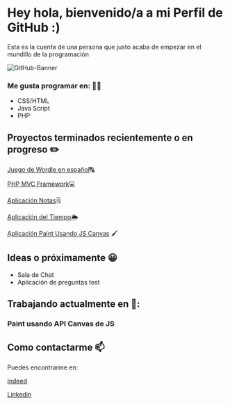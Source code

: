 # Hey hola, bienvenido/a a mi Perfil de GitHub :)
Esta es la cuenta de una persona que justo acaba de empezar en el mundillo de la programación


![GitHub-Banner](https://github.com/JuanIgnaso/JuanIgnaso/assets/104755375/86648457-e31a-4db0-b741-b51f972e222b)



### Me gusta programar en: 👨‍💻

<ul>
  <li>CSS/HTML</li>
  <li>Java Script</li>
  <li>PHP</li>
</ul>


## Proyectos terminados recientemente o en progreso ✏️

[Juego de Wordle en español](https://github.com/JuanIgnaso/Wordle-ES-Juego)🔠

[PHP MVC Framework](https://github.com/JuanIgnaso/php-mvc-framework)💻

[Aplicación Notas](https://github.com/JuanIgnaso/Notes-App)🗒️

[Aplicación del Tiempo](https://github.com/JuanIgnaso/Weather-App)🌦️

[Aplicación Paint Usando JS Canvas](https://github.com/JuanIgnaso/Paint-app-test-with-JS-Canvas) 🖌️


## Ideas o próximamente 😀
<ul>
  <li>Sala de Chat</li>
  <li>Aplicación de preguntas test</li>
</ul>

## Trabajando actualmente en 🔭:

### Paint usando API Canvas de JS


## Como contactarme 📫

Puedes encontrarme en: 

[Indeed](https://profile.indeed.com/?hl=es_ES&co=ES&from=gnav-homepage)

[Linkedin](https://www.linkedin.com/in/juan-ignacio-navarrete-soli%C3%B1o-935308282/)


<!--
**JuanIgnaso/JuanIgnaso** is a ✨ _special_ ✨ repository because its `README.md` (this file) appears on your GitHub profile.

Here are some ideas to get you started:

- 🔭 I’m currently working on ...
- 🌱 I’m currently learning ...
- 👯 I’m looking to collaborate on ...
- 🤔 I’m looking for help with ...
- 💬 Ask me about ...
- 📫 How to reach me: ...
- 😄 Pronouns: ...
- ⚡ Fun fact: ...
-->
